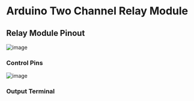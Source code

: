 # Arduino Two Channel Relay Module
## Relay Module Pinout
![image](https://user-images.githubusercontent.com/7762113/81052857-e2564a80-8ecc-11ea-80da-a45f3ef7e5bc.png)

### Control Pins
![image](https://user-images.githubusercontent.com/7762113/81052952-06b22700-8ecd-11ea-8fc1-5ded4199c686.png)

### Output Terminal
